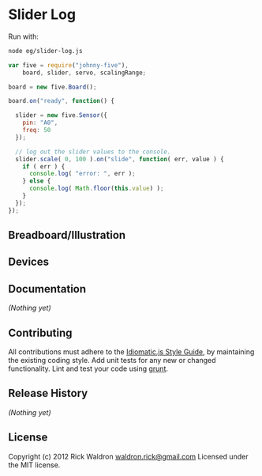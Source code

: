 # Slider Log

Run with:
```bash
node eg/slider-log.js
```


```javascript
var five = require("johnny-five"),
    board, slider, servo, scalingRange;

board = new five.Board();

board.on("ready", function() {

  slider = new five.Sensor({
    pin: "A0",
    freq: 50
  });

  // log out the slider values to the console.
  slider.scale( 0, 100 ).on("slide", function( err, value ) {
    if ( err ) {
      console.log( "error: ", err );
    } else {
      console.log( Math.floor(this.value) );
    }
  });
});

```

## Breadboard/Illustration





## Devices




## Documentation

_(Nothing yet)_









## Contributing
All contributions must adhere to the [Idiomatic.js Style Guide](https://github.com/rwldrn/idiomatic.js),
by maintaining the existing coding style. Add unit tests for any new or changed functionality. Lint and test your code using [grunt](https://github.com/cowboy/grunt).

## Release History
_(Nothing yet)_

## License
Copyright (c) 2012 Rick Waldron <waldron.rick@gmail.com>
Licensed under the MIT license.
